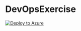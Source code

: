 # DevOpsExercise

[![Deploy to Azure](http://azuredeploy.net/deploybutton.png)](
https://portal.azure.com/#create/Microsoft.Template/uri/https%3A%2F%2Fraw.githubusercontent.com%2FContosoSportsLeague%2Fhackathon-contososports%2Fmaster%2Farm%2Fdeploy.json)
